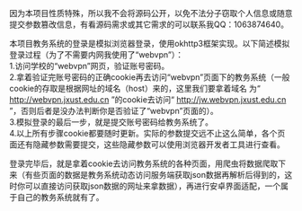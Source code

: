 因为本项目性质特殊，所以我不会将源码公开，以免不法分子窃取个人信息或随意提交参数篡改信息，有看源码需求或其它需求的可以联系我QQ：1063874640。

本项目教务系统的登录是模拟浏览器登录，使用okhttp3框架实现。以下简述模拟登录过程（为了不需要内网我使用了“webvpn”）：   
    1.访问学校的“webvpn”网页，验证账号密码。   
    2.拿着验证完账号密码的正确cookie再去访问“webvpn”页面下的教务系统（一般cookie的存取是根据网址的域名（host）来的，这里我们要拿着域名     为“ http://webvpn.jxust.edu.cn ”的cookie去访问“ http://jw.webvpn.jxust.edu.cn ”，否则后者是没办法判断你是否验证了“webvpn”页面的）。   
    3.模拟登录的最后一步，就是提交账号密码给教务系统了。    
    4.以上所有步骤cookie都要随时更新。实际的参数提交远不止这么简单，各个页面还有隐藏参数需要提交，这些隐藏参数可以使用浏览器开发者工具进行查看。
  
登录完毕后，就是拿着cookie去访问教务系统的各种页面，用爬虫将数据爬取下来（有些页面的数据是教务系统动态访问服务端获取json数据再解析后得到的，这时你可以直接访问获取json数据的网址来拿数据），再进行安卓界面适配，一个属于自己的教务系统就有了。

